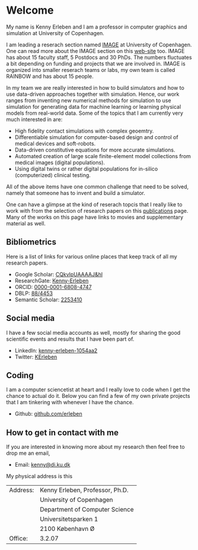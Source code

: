 # Welcome

My name is Kenny Erleben and I am a professor in computer graphics and simulation at University of Copenhagen.

I am leading a reserach section named [IMAGE](https://di.ku.dk/english/research/image/) at University of Copenhagen. One can read more about the IMAGE section on this [web-site](https://diku-dk.github.io/IMAGE/) too. IMAGE has about 15 faculty staff, 5 Postdocs and 30 PhDs. The numbers fluctuates a bit depending on funding and projects that we are involved in. IMAGE is organized into smaller reserach teams or labs, my own team is called RAINBOW and has about 15 people.

In my team we are really interested in how to build simulators and how to use data-driven approaches together with simulation. Hence, our work ranges from inventing new numerical methods for simulation to use simulation for generating data for machine learning or learning physical models from real-world data. Some of the topics that I am currently very much interested in are:

- High fidelity contact simulations with complex geoemtry.
- Differentiable simulation for computer-based design and control of medical devices and soft-robots.
- Data-driven constitutive equations for more accurate simulations.
- Automated creation of large scale finite-element model collections from medical images (digital populations).
- Using digital twins or rather digital populations for in-silico (computerized) clinical testing.

All of the above items have one common challenge that need to be solved, namely that someone has to invent and build a simulator.

One can have a glimpse at the kind of reserach topcis that I really like to work with from the selection of research papers on this [publications](publications.html) page. Many of the works on this page have links to movies and supplementary material as well.


## Bibliometrics

Here is a list of links for various online places that keep track of all my research papers.

- Google Scholar: [CQkvlpUAAAAJ&hl](https://scholar.google.com/citations?user=CQkvlpUAAAAJ&hl)
- ResearchGate: [Kenny-Erleben](https://www.researchgate.net/profile/Kenny-Erleben/4)
- ORCID: [0000-0001-6808-4747](https://orcid.org/0000-0001-6808-4747)
- DBLP: [88/4453](https://dblp.org/pid/88/4453.html)
- Semantic Scholar: [2253410](https://www.semanticscholar.org/author/Kenny-Erleben/2253410)

## Social media

I have a few social media accounts as well, mostly for sharing the good scientific events and results that I have been part of.

- LinkedIn: [kenny-erleben-1054aa2](https://www.linkedin.com/in/kenny-erleben-1054aa2)
- Twitter: [KErleben](https://twitter.com/KErleben)

## Coding

I am a computer sciencetist at heart and I really love to code when I get the chance to actual do it. Below you can find a few of my own private projects that I am tinkering with whenever I have the chance.

- Github: [github.com/erleben](https://github.com/erleben/)

## How to get in contact with me

If you are interested in knowing more about my research then feel free to drop me an email,

- Email: <kenny@di.ku.dk>

My physical address is this

<table>
  <tr><td>Address:</td><td>Kenny Erleben, Professor, Ph.D.</td></tr>
	<tr><td></td><td>University of Copenhagen</td></tr>
	<tr><td></td><td>Department of Computer Science</td></tr>
	<tr><td></td><td>Universitetsparken 1</td></tr>
	<tr><td></td><td>2100 K&#248;benhavn &Oslash;</td></tr>
	<tr><td>Office:</td> <td>3.2.07</td> </tr>
</table>
